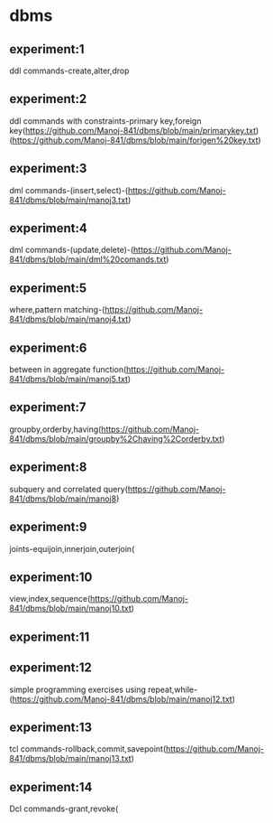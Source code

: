 # dbms
## experiment:1
ddl commands-create,alter,drop

## experiment:2
ddl commands with constraints-primary key,foreign key(https://github.com/Manoj-841/dbms/blob/main/primarykey.txt)
                                                     (https://github.com/Manoj-841/dbms/blob/main/forigen%20key.txt)

## experiment:3
dml commands-(insert,select)-(https://github.com/Manoj-841/dbms/blob/main/manoj3.txt)

## experiment:4
dml commands-(update,delete)-(https://github.com/Manoj-841/dbms/blob/main/dml%20comands.txt)

## experiment:5
where,pattern matching-(https://github.com/Manoj-841/dbms/blob/main/manoj4.txt)

## experiment:6
between in aggregate function(https://github.com/Manoj-841/dbms/blob/main/manoj5.txt)

## experiment:7
groupby,orderby,having(https://github.com/Manoj-841/dbms/blob/main/groupby%2Chaving%2Corderby.txt)

## experiment:8
subquery and correlated query(https://github.com/Manoj-841/dbms/blob/main/manoj8)

## experiment:9
joints-equijoin,innerjoin,outerjoin(

## experiment:10
view,index,sequence(https://github.com/Manoj-841/dbms/blob/main/manoj10.txt)

## experiment:11


## experiment:12
simple programming exercises using repeat,while-(https://github.com/Manoj-841/dbms/blob/main/manoj12.txt)


## experiment:13
tcl commands-rollback,commit,savepoint(https://github.com/Manoj-841/dbms/blob/main/manoj13.txt)

## experiment:14
Dcl commands-grant,revoke(

